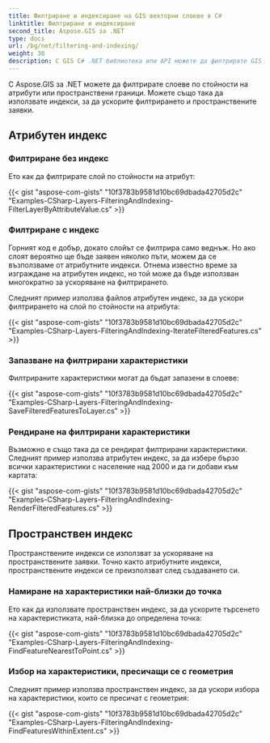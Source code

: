 ```yaml
---
title: Филтриране и индексиране на GIS векторни слоеве в C#
linktitle: Филтриране и индексиране
second_title: Aspose.GIS за .NET
type: docs
url: /bg/net/filtering-and-indexing/
weight: 30
description: С GIS C# .NET библиотека или API можете да филтрирате GIS векторни слоеве по стойности на атрибути или пространствени граници. Можете също така да използвате индекси, за да ускорите филтрирането и пространствените заявки.
---
```


С Aspose.GIS за .NET можете да филтрирате слоеве по стойности на атрибути или пространствени граници. Можете също така да използвате индекси, за да ускорите филтрирането и пространствените заявки.
## **Атрибутен индекс**
### **Филтриране без индекс**
Ето как да филтрирате слой по стойности на атрибут:

{{< gist "aspose-com-gists" "10f3783b9581d10bc69dbada42705d2c" "Examples-CSharp-Layers-FilteringAndIndexing-FilterLayerByAttributeValue.cs" >}}
### **Филтриране с индекс**
Горният код е добър, докато слойът се филтрира само веднъж. Но ако слоят вероятно ще бъде заявен няколко пъти, можем да се възползваме от атрибутните индекси. Отнема известно време за изграждане на атрибутен индекс, но той може да бъде използван многократно за ускоряване на филтрирането.

Следният пример използва файлов атрибутен индекс, за да ускори филтрирането на слой по стойности на атрибута:

{{< gist "aspose-com-gists" "10f3783b9581d10bc69dbada42705d2c" "Examples-CSharp-Layers-FilteringAndIndexing-IterateFilteredFeatures.cs" >}}
### **Запазване на филтрирани характеристики**
Филтрираните характеристики могат да бъдат запазени в слоеве:

{{< gist "aspose-com-gists" "10f3783b9581d10bc69dbada42705d2c" "Examples-CSharp-Layers-FilteringAndIndexing-SaveFilteredFeaturesToLayer.cs" >}}
### **Рендиране на филтрирани характеристики**
Възможно е също така да се рендират филтрирани характеристики. Следният пример използва атрибутен индекс, за да избере бързо всички характеристики с население над 2000 и да ги добави към картата:

{{< gist "aspose-com-gists" "10f3783b9581d10bc69dbada42705d2c" "Examples-CSharp-Layers-FilteringAndIndexing-RenderFilteredFeatures.cs" >}}
## **Пространствен индекс**
Пространствените индекси се използват за ускоряване на пространствените заявки. Точно както атрибутните индекси, пространствените индекси се преизползват след създаването си.
### **Намиране на характеристики най-близки до точка**
Ето как да използвате пространствен индекс, за да ускорите търсенето на характеристиката, най-близка до определена точка:

{{< gist "aspose-com-gists" "10f3783b9581d10bc69dbada42705d2c" "Examples-CSharp-Layers-FilteringAndIndexing-FindFeatureNearestToPoint.cs" >}}
### **Избор на характеристики, пресичащи се с геометрия**
Следният пример използва пространствен индекс, за да ускори избора на характеристики, които се пресичат с геометрия:

{{< gist "aspose-com-gists" "10f3783b9581d10bc69dbada42705d2c" "Examples-CSharp-Layers-FilteringAndIndexing-FindFeaturesWithinExtent.cs" >}}
